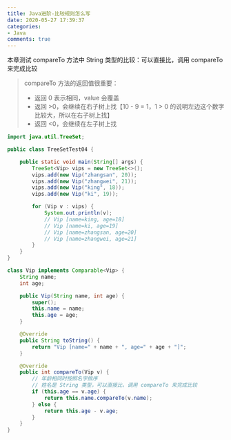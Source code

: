 ```yaml
---
title: Java进阶-比较规则怎么写
date: 2020-05-27 17:39:37
categories:
- Java
comments: true
---
```


本章测试 compareTo 方法中 String 类型的比较：可以直接比，调用 compareTo 来完成比较
> compareTo 方法的返回值很重要：
>
> - 返回 0 表示相同，value 会覆盖
> - 返回 >0，会继续在右子树上找【10 - 9 = 1，1 > 0 的说明左边这个数字比较大，所以在右子树上找】
> - 返回 <0，会继续在左子树上找

<!-- more -->

```java
import java.util.TreeSet;

public class TreeSetTest04 {

	public static void main(String[] args) {
		TreeSet<Vip> vips = new TreeSet<>();
		vips.add(new Vip("zhangsan", 20));
		vips.add(new Vip("zhangwei", 21));
		vips.add(new Vip("king", 18));
		vips.add(new Vip("ki", 19));

		for (Vip v : vips) {
			System.out.println(v);
			// Vip [name=king, age=18]
			// Vip [name=ki, age=19]
			// Vip [name=zhangsan, age=20]
			// Vip [name=zhangwei, age=21]
		}
	}
}

class Vip implements Comparable<Vip> {
	String name;
	int age;

	public Vip(String name, int age) {
		super();
		this.name = name;
		this.age = age;
	}

	@Override
	public String toString() {
		return "Vip [name=" + name + ", age=" + age + "]";
	}

	@Override
	public int compareTo(Vip v) {
		// 年龄相同时按照名字排序
		// 姓名是 String 类型，可以直接比，调用 compareTo 来完成比较
		if (this.age == v.age) {
			return this.name.compareTo(v.name);
		} else {
			return this.age - v.age;
		}
	}
}
```

